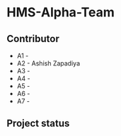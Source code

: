 # HMS-Alpha-Team


## Contributor

- A1 -  
- A2 - Ashish Zapadiya
- A3 - 
- A4 - 
- A5 - 
- A6 - 
- A7 - 

## Project status

